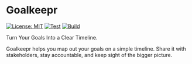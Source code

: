 # Goalkeepr

[![License: MIT](https://img.shields.io/badge/License-MIT-yellow.svg)](https://opensource.org/licenses/MIT) [![Test](https://github.com/bit8bytes/goalkeepr/actions/workflows/test_cmd_app.yml/badge.svg)](https://github.com/bit8bytes/goalkeepr/actions/workflows/test_cmd_app.yml) [![Build](https://github.com/bit8bytes/goalkeepr/actions/workflows/build_cmd_app.yml/badge.svg)](https://github.com/bit8bytes/goalkeepr/actions/workflows/build_cmd_app.yml)

Turn Your Goals Into a Clear Timeline.

Goalkeepr helps you map out your goals on a simple timeline.
Share it with stakeholders, stay accountable, and keep sight of the bigger picture.
